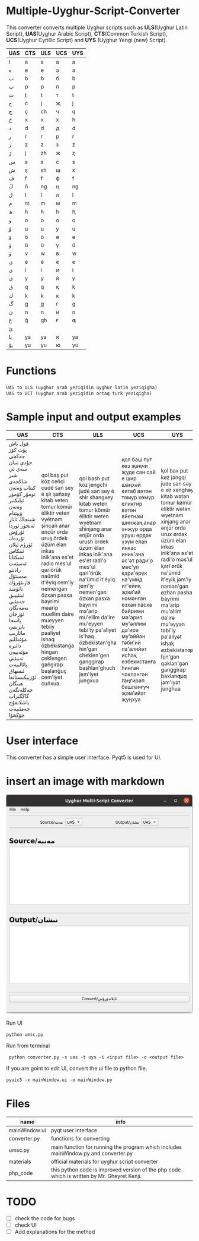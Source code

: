 # Multiple-Uyghur-Script-Converter
This converter converts multiple Uyghur scripts such as **ULS**(Uyghur Latin Script), **UAS**(Uyghur Arabic Script), 
**CTS**(Common Turkish Script), **UCS**(Uyghur Cyrillic Script) and **UYS** (Uyghur Yengi (new) Script).

| UAS | CTS | ULS| UCS|UYS|
|----|----| ---- | --- | -- |
| ا  | a  | a    | а   |a |
| ە  | e  | e    | ә   |ə |
| ب  | b  | b    | б   |b |
| پ  | p  | p    | п   |p |  
| ت  | t  | t    | т   |t |
| ج  | c  | j    | җ   |j |
| چ  | ç  | ch   | ч   |q |
| خ  | x  | x    | х   |h |
| د  | d  | d    | д   |d |
| ر  | r  | r    | р   |r |
| ز  | z  | z    | з   |z |
| ژ  | j  | zh   | ж   |ⱬ |
| س  | s  | s    | с   |s |
| ش  | ş  | sh   | ш   |x |
| ف  | f  | f    | ф   |f |
| ڭ  | ñ  | ng   | ң   |ng |
| ل  | l  | l    | л   |l |
| م  | m  | m    | м   |m |
| ھ  | h  | h    | һ   |ⱨ |
| و  | o  | o    | о   |o |
| ۇ  | u  | u    | у   |u |
| ۆ  | ö  | ö    | ө   |ɵ |
| ۈ  | ü  | ü    | ү   |ü |
| ۋ  | v  | w    | в   |w |
| ې  | é  | é    | е   |e |
| ى  | i  | i    | и   |i |
| ي  | y  | y    | й   |y |
| ق  | q  | q    | қ   |ⱪ |
| ك  | k  | k    | к   |k |
| گ  | g  | g    | г   |g |
| ن  | n  | n    | н   |n |
| غ  | ğ  | gh   | ғ   |ƣ |
| ئ  |    |      |     | |
| يا | ya | ya   | я   |ya |
| يۇ | yu | yu   | ю   |yu |

# Functions
	UAS to ULS (uyghur arab yeziqidin uyghur latin yeziqigha)
	UAS to UCT (uyghur arab yeziqidin ortaq turk yeziqigha)

# Sample input and output examples

|UAS|CTS|ULS|UCS| UYS                                                                                                                                                                                                                                                                                                                                                                         |
|-------- | ------ | ---- | -----|-----------------------------------------------------------------------------------------------------------------------------------------------------------------------------------------------------------------------------------------------------------------------------------------------------------------------------------------------------------------------------|
قول باش پۇت كۆز جەڭچى جۇدې سان سەي ئې شىر شاڭخەي كىتاب ۋەتەن تومۇر  كۆمۈر ئېلىكتىر ۋەتەن ۋيېتنام شىنجاڭ ئانار ئەنجۈر ئوردا ئۇرۇش  ئۆردەك ئۈزۈم ئېلان ئىنكاس ئىنىكئانا ئەسئەت رادىئو مەسئۇل قارىئۆرۈك نائۈمىد  ئىتئېيىق جەمئىي نەمەنگان ئۆزخان پاسخا بايرىمى مائارىپ مۇئەللىم دائىرە مۇئەييەن تەبىئىي پائالىيەت ئىسھاق ئۆزبېكىستانغا ھىنگان چەكلەنگەن گاڭگىراپ باشلانغۇچ جەمئىيەت جۇڭخۇا| qol baş put köz ceñçi cudé san sey é şir şañxey kitab veten tomur  kömür éliktir veten vyétnam şincañ anar encür orda uruş  ördek üzüm élan inkas inik'ana es'et radio mes'ul qariörük naümid  it'éyiq cem'iy nemengan özxan pasxa bayrimi maarip muellim daire mueyyen tebiiy paaliyet ishaq özbékistanğa hingan çeklengen gañgirap başlanğuç cem'iyet cuñxua|qol bash put köz jengchi judé san sey é shir shangxey kitab weten tomur kömür éliktir weten wyétnam shinjang anar enjür orda urush ördek üzüm élan inkas inik'ana es'et radi'o mes'ul qari'örük na'ümid it'éyiq jem'iy nemen'gan özxan pasxa bayrimi ma'arip mu'ellim da'ire mu'eyyen tebi'iy pa'aliyet is'haq özbékistan'gha hin'gan cheklen'gen ganggirap bashlan'ghuch jem'iyet jungxua |қол баш пут көз җәңчи җуде сан сәй е шир шаңхәй китаб вәтән томур көмүр еликтир вәтән вйетнам шинҗаң анар әнҗүр орда уруш өрдәк үзүм елан инкас иник'ана әс'әт ради'о мәс'ул қари'өрүк на'үмид ит'ейиқ җәм'ий нәмәнган өзхан пасха байрими ма'арип му'әллим да'ирә му'әййән тәби'ий па'алийәт исһақ өзбекистанға һинган чәкләнгән гаңгирап башланғуч җәм'ийәт җуңхуа|ⱪol bax put køz jəngqi jude san səy e xir xanghəy kitab wətən tomur kømür eliktir wətən wyetnam xinjang anar ənjür orda urux ørdək üzüm elan inkas inik'ana əs'ət radi'o məs'ul ⱪari'ørük na'ümid it'eyiⱪ jəm'iy nəmən'gan øzhan pasha bayrimi ma'arip mu'əllim da'irə mu'əyyən təbi'iy pa'aliyət isⱨaⱪ øzbekistanƣa ⱨin'gan qəklən'gən ganggirap baxlanƣuq jəm'iyət junghua |

# User interface

This converter has a simple user interface. Pyqt5 is used for UI.

# insert an image with markdown
![user interface](data/ui.png)

Run UI
``` 
python umsc.py
```

Run from terminal
```
 python converter.py -s uas -t uys -i <input file> -o <output file>
```

If you are goint to edit UI, convert the ui file to python file.
```        
pyuic5 -x mainWindow.ui -o mainWindow.py
```

# Files
name | info
-----|----
mainWindow.ui | pyqt user interface
converter.py | functions for converting
umsc.py | main function for running the program which includes mainWindow.py and converter.py
materials | official materials for uyghur script converter
php_code  | this python code is improved version of the php code which is written by Mr. Gheyret Kenji.

# TODO

- [ ] check the code for bugs
- [ ] check UI
- [ ] Add explanations for the method